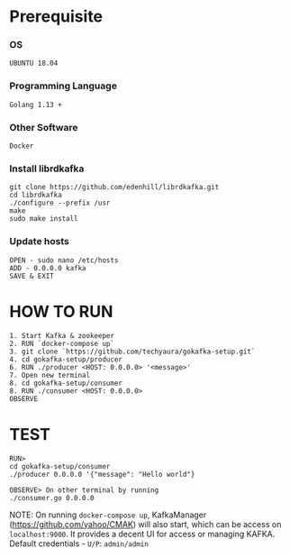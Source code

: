 # Prerequisite

### OS
```
UBUNTU 18.04
```

### Programming Language

```
Golang 1.13 +
```

### Other Software
```
Docker
```

### Install librdkafka

```
git clone https://github.com/edenhill/librdkafka.git
cd librdkafka
./configure --prefix /usr
make
sudo make install

```

### Update hosts

```
OPEN - sudo nano /etc/hosts
ADD - 0.0.0.0 kafka
SAVE & EXIT
```

# HOW TO RUN

```
1. Start Kafka & zookeeper
2. RUN `docker-compose up`
3. git clone `https://github.com/techyaura/gokafka-setup.git`
4. cd gokafka-setup/producer
6. RUN ./producer <HOST: 0.0.0.0> '<message>'
7. Open new terminal
8. cd gokafka-setup/consumer
8. RUN ./consumer <HOST: 0.0.0.0>
OBSERVE
```

# TEST
```
RUN>
cd gokafka-setup/consumer
./producer 0.0.0.0 '{"message": "Hello world"}

OBSERVE> On other terminal by running
./consumer.go 0.0.0.0
```


NOTE: On running `docker-compose up`, KafkaManager (https://github.com/yahoo/CMAK) will also start, which can be access on `localhost:9000`. It provides a decent UI for access or managing KAFKA.
Default credentials - `U/P`: `admin/admin`
